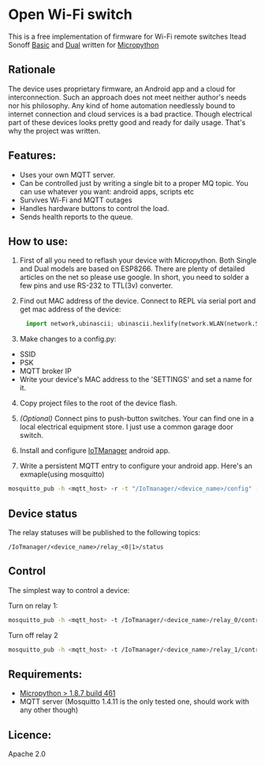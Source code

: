 # Open Wi-Fi switch
This is a free implementation of firmware for Wi-Fi remote switches Itead Sonoff [Basic](https://www.itead.cc/smart-home/sonoff-dual.html) and [Dual](https://www.itead.cc/smart-home/sonoff-wifi-wireless-switch.html) written for [Micropython](https://docs.micropython.org/en/latest/esp8266/) 

## Rationale
The device uses proprietary firmware, an Android app and a cloud for interconnection.
Such an approach does not meet neither author's needs nor his philosophy. Any kind of home automation needlessly bound to internet connection and cloud services is a bad practice.
Though electrical part of these devices looks pretty good and ready for daily usage.
That's why the project was written.
## Features:
- Uses your own MQTT server.
- Can be controlled just by writing a single bit to a proper MQ topic. You can use whatever you want: android apps, scripts etc
- Survives Wi-Fi and MQTT outages
- Handles hardware buttons to control the load.
- Sends health reports to the queue.
## How to use:

1. First of all you need to reflash your device with Micropython.
Both Single and Dual models are based on ESP8266.
There are plenty of detailed articles on the net so please use google.
In short, you need to solder a few pins and use RS-232 to TTL(3v) converter.

2. Find out MAC address of the device.
Connect to REPL via serial port and get mac address of the device:
```python
     import network,ubinascii; ubinascii.hexlify(network.WLAN(network.STA_IF).config('mac'),':').decode()
```

3. Make changes to a config.py:
* SSID
* PSK
* MQTT broker IP
* Write your device's MAC address to the 'SETTINGS' and set a name for it.

4. Copy project files to the root of the device flash.

5. *(Optional)* Connect pins to push-button switches. Your can find one in a local electrical equipment store. I just use a common garage door switch.

6. Install and configure [IoTManager](https://play.google.com/store/apps/details?id=ru.esp8266.iotmanager) android app.

7. Write a persistent MQTT entry to configure your android app. Here's an exmaple(using mosquitto)
```sh
mosquitto_pub -h <mqtt_host> -r -t "/IoTmanager/<device_name>/config" -m "{\"id\":\"1\",\"page\":\"room1\",\"descr\":\"Top lights\",\"widget\":\"toggle\",\"topic\":\"/IoTmanager/<device_name>/relay_1\",\"color\":\"blue\"}"
```

## Device status
The relay statuses will be published to the following topics:
```
/IoTmanager/<device_name>/relay_<0|1>/status
```
## Control
The simplest way to control a device:

Turn on relay 1:
```sh
mosquitto_pub -h <mqtt_host> -t /IoTmanager/<device_name>/relay_0/control -m 1
```
Turn off relay 2
```sh
mosquitto_pub -h <mqtt_host> -t /IoTmanager/<device_name>/relay_1/control -m 0
```

## Requirements:
- [Micropython > 1.8.7 build 461](http://micropython.org/download#esp8266)
- MQTT server (Mosquitto 1.4.11 is the only tested one, should work with any other though)

## Licence:
Apache 2.0
